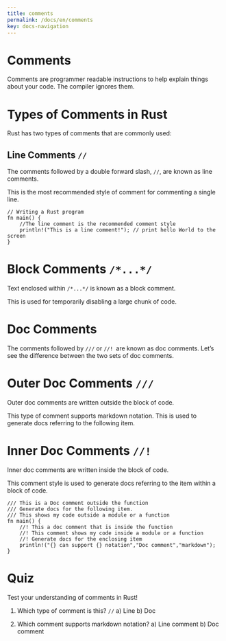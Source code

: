 ```yaml
---
title: comments
permalink: /docs/en/comments
key: docs-navigation
---
```

# Comments

Comments are programmer readable instructions to help explain things about your code. The compiler ignores them.

# Types of Comments in Rust 

Rust has two types of comments that are commonly used:

## Line Comments `// `

The comments followed by a double forward slash, `//`, are known as line comments.

This is the most recommended style of comment for commenting a single line.

```
// Writing a Rust program
fn main() {
    //The line comment is the recommended comment style
    println!("This is a line comment!"); // print hello World to the screen
}

```
# Block Comments `/*...*/` 

Text enclosed within `/*...*/` is known as a block comment.

This is used for temporarily disabling a large chunk of code.


# Doc Comments 

The comments followed by `///` or `//! `are known as doc comments. Let’s see the difference between the two sets of doc comments.

# Outer Doc Comments `/// `

Outer doc comments are written outside the block of code.

This type of comment supports markdown notation. This is used to generate docs referring to the following item.

# Inner Doc Comments `//! `

Inner doc comments are written inside the block of code.

This comment style is used to generate docs referring to the item within a block of code.

```
/// This is a Doc comment outside the function
/// Generate docs for the following item.
/// This shows my code outside a module or a function
fn main() {
    //! This a doc comment that is inside the function   
    //! This comment shows my code inside a module or a function  
    //! Generate docs for the enclosing item
    println!("{} can support {} notation","Doc comment","markdown");
}

```

# Quiz 

Test your understanding of comments in Rust!

1. Which type of comment is this? `//`
  a) Line
  b) Doc

2. Which comment supports markdown notation?
  a) Line comment
  b) Doc comment
  
  




